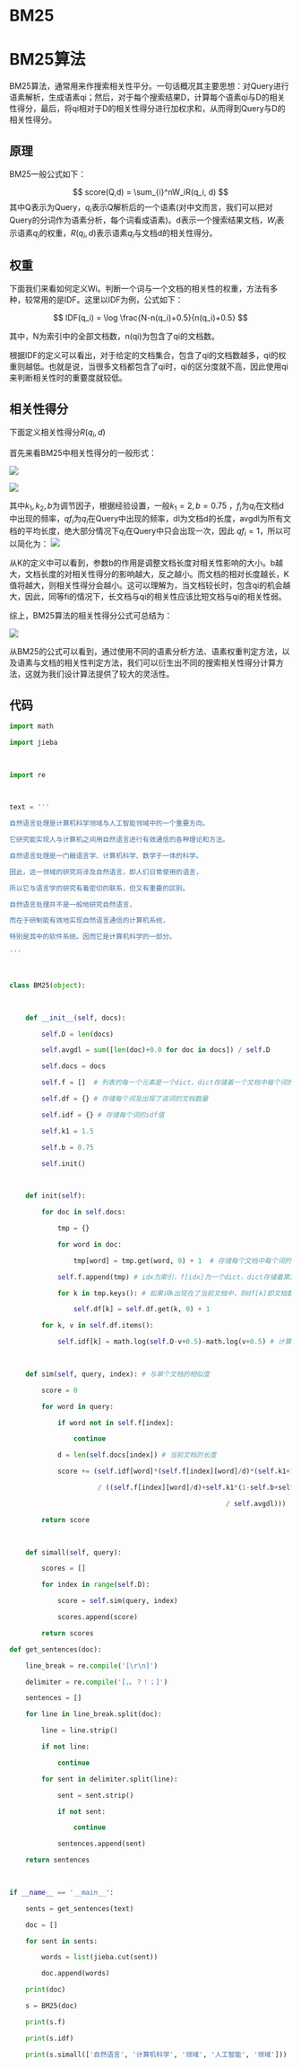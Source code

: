 # BM25



# BM25算法

BM25算法，通常用来作搜索相关性平分。一句话概况其主要思想：对Query进行语素解析，生成语素qi；然后，对于每个搜索结果D，计算每个语素qi与D的相关性得分，最后，将qi相对于D的相关性得分进行加权求和，从而得到Query与D的相关性得分。

  

## 原理

BM25一般公式如下：

$$
score(Q,d) = \sum_{i}^nW_iR(q_i, d)
$$
其中Q表示为Query，$q_i$表示Q解析后的一个语素(对中文而言，我们可以把对Query的分词作为语素分析，每个词看成语素)。d表示一个搜索结果文档，$W_i$表示语素$q_i$的权重，$R(q_i, d)$表示语素$q_i$与文档d的相关性得分。

## 权重
下面我们来看如何定义Wi。判断一个词与一个文档的相关性的权重，方法有多种，较常用的是IDF。这里以IDF为例，公式如下：

$$
IDF(q_i) = \log \frac{N-n(q_i)+0.5}{n(q_i)+0.5}
$$

其中，N为索引中的全部文档数，n(qi)为包含了qi的文档数。

根据IDF的定义可以看出，对于给定的文档集合，包含了qi的文档数越多，qi的权重则越低。也就是说，当很多文档都包含了qi时，qi的区分度就不高，因此使用qi来判断相关性时的重要度就较低。

## 相关性得分
下面定义相关性得分$R(q_i,d)$

首先来看BM25中相关性得分的一般形式：

![](image/Pasted%20image%2020220817131807.png)

![](image/Pasted%20image%2020220817131811.png)

其中$k_1, k_2, b$为调节因子，根据经验设置，一般$k_1=2,b=0.75$ ，$f_i$为$q_i$在文档d中出现的频率，$qf_i$为$q_i$在Query中出现的频率，dl为文档d的长度，avgdl为所有文档的平均长度，绝大部分情况下$q_i$在Query中只会出现一次，因此
$qf_i=1$，所以可以简化为：
![](image/Pasted%20image%2020220817132154.png)

从K的定义中可以看到，参数b的作用是调整文档长度对相关性影响的大小。b越大，文档长度的对相关性得分的影响越大，反之越小。而文档的相对长度越长，K值将越大，则相关性得分会越小。这可以理解为，当文档较长时，包含qi的机会越大，因此，同等fi的情况下，长文档与qi的相关性应该比短文档与qi的相关性弱。

综上，BM25算法的相关性得分公式可总结为：

![](image/Pasted%20image%2020220817132305.png)

从BM25的公式可以看到，通过使用不同的语素分析方法、语素权重判定方法，以及语素与文档的相关性判定方法，我们可以衍生出不同的搜索相关性得分计算方法，这就为我们设计算法提供了较大的灵活性。

## 代码
```python
import math

import jieba

  

import re

  

text = '''

自然语言处理是计算机科学领域与人工智能领域中的一个重要方向。

它研究能实现人与计算机之间用自然语言进行有效通信的各种理论和方法。

自然语言处理是一门融语言学、计算机科学、数学于一体的科学。

因此，这一领域的研究将涉及自然语言，即人们日常使用的语言，

所以它与语言学的研究有着密切的联系，但又有重要的区别。

自然语言处理并不是一般地研究自然语言，

而在于研制能有效地实现自然语言通信的计算机系统，

特别是其中的软件系统。因而它是计算机科学的一部分。

'''

  

class BM25(object):

  

    def __init__(self, docs):

        self.D = len(docs)

        self.avgdl = sum([len(doc)+0.0 for doc in docs]) / self.D

        self.docs = docs

        self.f = []  # 列表的每一个元素是一个dict，dict存储着一个文档中每个词的出现次数

        self.df = {} # 存储每个词及出现了该词的文档数量

        self.idf = {} # 存储每个词的idf值

        self.k1 = 1.5

        self.b = 0.75

        self.init()

  

    def init(self):

        for doc in self.docs:

            tmp = {}

            for word in doc:

                tmp[word] = tmp.get(word, 0) + 1  # 存储每个文档中每个词的出现次数

            self.f.append(tmp) # idx为索引，f[idx]为一个dict，dict存储着第idx+1个文档中每个词的出现次数,idx代表第几个文档。

            for k in tmp.keys(): # 如果词k出现在了当前文档中，则df[k]即文档数量加1

                self.df[k] = self.df.get(k, 0) + 1

        for k, v in self.df.items():

            self.idf[k] = math.log(self.D-v+0.5)-math.log(v+0.5) # 计算idf

  

    def sim(self, query, index): # 与单个文档的相似度

        score = 0

        for word in query:

            if word not in self.f[index]:

                continue

            d = len(self.docs[index]) # 当前文档的长度

            score += (self.idf[word]*(self.f[index][word]/d)*(self.k1+1)

                      / ((self.f[index][word]/d)+self.k1*(1-self.b+self.b*d

                                                      / self.avgdl)))

        return score

  

    def simall(self, query):

        scores = []

        for index in range(self.D):

            score = self.sim(query, index)

            scores.append(score)

        return scores

def get_sentences(doc):

    line_break = re.compile('[\r\n]')

    delimiter = re.compile('[，。？！；]')

    sentences = []

    for line in line_break.split(doc):

        line = line.strip()

        if not line:

            continue

        for sent in delimiter.split(line):

            sent = sent.strip()

            if not sent:

                continue

            sentences.append(sent)

    return sentences

  

if __name__ == '__main__':

    sents = get_sentences(text)

    doc = []

    for sent in sents:

        words = list(jieba.cut(sent))

        doc.append(words)

    print(doc)

    s = BM25(doc)

    print(s.f)

    print(s.idf)

    print(s.simall(['自然语言', '计算机科学', '领域', '人工智能', '领域']))
```
